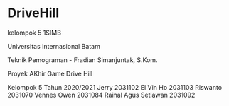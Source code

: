 # DriveHill
kelompok 5 1SIMB

Universitas Internasional Batam

Teknik Pemograman - Fradian Simanjuntak, S.Kom.

Proyek AKhir Game Drive Hill

Kelompok 5 Tahun 2020/2021
Jerry	2031102
El Vin Ho 2031103
Riswanto 2031070
Vennes Owen 2031084
Rainal Agus Setiawan 2031092
